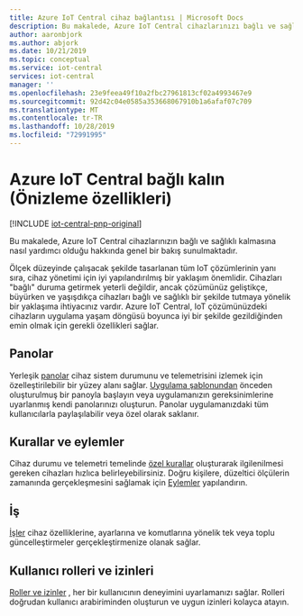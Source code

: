 ```yaml
---
title: Azure IoT Central cihaz bağlantısı | Microsoft Docs
description: Bu makalede, Azure IoT Central cihazlarınızı bağlı ve sağlıklı tutmaya nasıl yardımcı olduğu hakkında bir Özet sağlanmaktadır.
author: aaronbjork
ms.author: abjork
ms.date: 10/21/2019
ms.topic: conceptual
ms.service: iot-central
services: iot-central
manager: ''
ms.openlocfilehash: 23e9feea49f10a2fbc27961813cf02a4993467e9
ms.sourcegitcommit: 92d42c04e0585a353668067910b1a6afaf07c709
ms.translationtype: MT
ms.contentlocale: tr-TR
ms.lasthandoff: 10/28/2019
ms.locfileid: "72991995"
---
```

# <a name="stay-connected-with-azure-iot-central-preview-features"></a>Azure IoT Central bağlı kalın (Önizleme özellikleri)

[!INCLUDE [iot-central-pnp-original](../../../includes/iot-central-pnp-original-note.md)]

Bu makalede, Azure IoT Central cihazlarınızın bağlı ve sağlıklı kalmasına nasıl yardımcı olduğu hakkında genel bir bakış sunulmaktadır.

Ölçek düzeyinde çalışacak şekilde tasarlanan tüm IoT çözümlerinin yanı sıra, cihaz yönetimi için iyi yapılandırılmış bir yaklaşım önemlidir. Cihazları "bağlı" duruma getirmek yeterli değildir, ancak çözümünüz geliştikçe, büyürken ve yaşışdıkça cihazları bağlı ve sağlıklı bir şekilde tutmaya yönelik bir yaklaşıma ihtiyacınız vardır. Azure IoT Central, IoT çözümünüzdeki cihazların uygulama yaşam döngüsü boyunca iyi bir şekilde gezildiğinden emin olmak için gerekli özellikleri sağlar.

## <a name="dashboards"></a>Panolar 
Yerleşik [panolar](howto-manage-devices.md#import-devices) cihaz sistem durumunu ve telemetrisini izlemek için özelleştirilebilir bir yüzey alanı sağlar. [Uygulama şablonundan](howto-use-app-templates-pnp.md) önceden oluşturulmuş bir panoyla başlayın veya uygulamanızın gereksinimlerine uyarlanmış kendi panolarınızı oluşturun. Panolar uygulamanızdaki tüm kullanıcılarla paylaşılabilir veya özel olarak saklanır.

## <a name="rules-and-actions"></a>Kurallar ve eylemler 
Cihaz durumu ve telemetri temelinde [özel kurallar](howto-create-event-rules.md) oluşturarak ilgilenilmesi gereken cihazları hızlıca belirleyebilirsiniz. Doğru kişilere, düzeltici ölçülerin zamanında gerçekleşmesini sağlamak için [Eylemler](howto-create-event-rules.md#configure-actions) yapılandırın.

## <a name="jobs"></a>İş 
[İşler](howto-run-a-job.md) cihaz özelliklerine, ayarlarına ve komutlarına yönelik tek veya toplu güncelleştirmeler gerçekleştirmenize olanak sağlar. 

## <a name="user-roles-and-permissions"></a>Kullanıcı rolleri ve izinleri
[Roller ve izinler](howto-manage-users-roles-pnp.md) , her bir kullanıcının deneyimini uyarlamanızı sağlar. Rolleri doğrudan kullanıcı arabiriminden oluşturun ve uygun izinleri kolayca atayın. 




